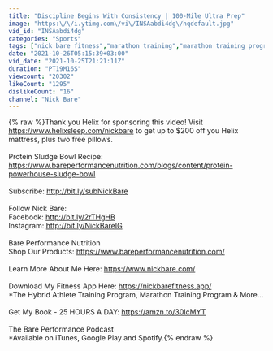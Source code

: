 ```yaml
---
title: "Discipline Begins With Consistency | 100-Mile Ultra Prep"
image: "https:\/\/i.ytimg.com\/vi\/INSAabdi4dg\/hqdefault.jpg"
vid_id: "INSAabdi4dg"
categories: "Sports"
tags: ["nick bare fitness","marathon training","marathon training program"]
date: "2021-10-26T05:15:39+03:00"
vid_date: "2021-10-25T21:21:11Z"
duration: "PT19M16S"
viewcount: "20302"
likeCount: "1295"
dislikeCount: "16"
channel: "Nick Bare"
---
```

{% raw %}Thank you Helix for sponsoring this video! Visit <a rel="nofollow" target="blank" href="https://www.helixsleep.com/nickbare">https://www.helixsleep.com/nickbare</a> to get up to $200 off you Helix mattress, plus two free pillows.<br /><br />Protein Sludge Bowl Recipe: <a rel="nofollow" target="blank" href="https://www.bareperformancenutrition.com/blogs/content/protein-powerhouse-sludge-bowl">https://www.bareperformancenutrition.com/blogs/content/protein-powerhouse-sludge-bowl</a><br /><br />Subscribe: <a rel="nofollow" target="blank" href="http://bit.ly/subNickBare">http://bit.ly/subNickBare</a><br /><br />Follow Nick Bare:<br />Facebook: <a rel="nofollow" target="blank" href="http://bit.ly/2rTHgHB">http://bit.ly/2rTHgHB</a><br />Instagram: <a rel="nofollow" target="blank" href="http://bit.ly/NickBareIG">http://bit.ly/NickBareIG</a><br /><br />Bare Performance Nutrition<br />Shop Our Products: <a rel="nofollow" target="blank" href="https://www.bareperformancenutrition.com/">https://www.bareperformancenutrition.com/</a><br /><br />Learn More About Me Here: <a rel="nofollow" target="blank" href="https://www.nickbare.com/">https://www.nickbare.com/</a><br /><br />Download My Fitness App Here: <a rel="nofollow" target="blank" href="https://nickbarefitness.app/">https://nickbarefitness.app/</a><br />*The Hybrid Athlete Training Program, Marathon Training Program &amp; More...<br /><br />Get My Book - 25 HOURS A DAY: <a rel="nofollow" target="blank" href="https://amzn.to/30IcMYT">https://amzn.to/30IcMYT</a><br /><br />The Bare Performance Podcast<br />*Available on iTunes, Google Play and Spotify.{% endraw %}
